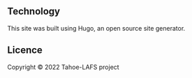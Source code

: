 ## Technology

This site was built using Hugo, an open source site generator.

## Licence

Copyright © 2022 Tahoe-LAFS project
